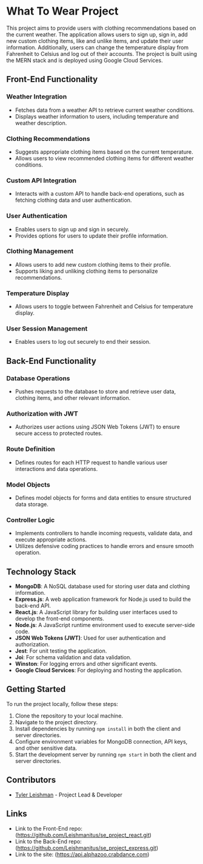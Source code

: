 # What To Wear Project

This project aims to provide users with clothing recommendations based on the current weather. The application allows users to sign up, sign in, add new custom clothing items, like and unlike items, and update their user information. Additionally, users can change the temperature display from Fahrenheit to Celsius and log out of their accounts. The project is built using the MERN stack and is deployed using Google Cloud Services.

## Front-End Functionality

### Weather Integration
- Fetches data from a weather API to retrieve current weather conditions.
- Displays weather information to users, including temperature and weather description.

### Clothing Recommendations
- Suggests appropriate clothing items based on the current temperature.
- Allows users to view recommended clothing items for different weather conditions.

### Custom API Integration
- Interacts with a custom API to handle back-end operations, such as fetching clothing data and user authentication.

### User Authentication
- Enables users to sign up and sign in securely.
- Provides options for users to update their profile information.

### Clothing Management
- Allows users to add new custom clothing items to their profile.
- Supports liking and unliking clothing items to personalize recommendations.

### Temperature Display
- Allows users to toggle between Fahrenheit and Celsius for temperature display.

### User Session Management
- Enables users to log out securely to end their session.

## Back-End Functionality

### Database Operations
- Pushes requests to the database to store and retrieve user data, clothing items, and other relevant information.

### Authorization with JWT
- Authorizes user actions using JSON Web Tokens (JWT) to ensure secure access to protected routes.

### Route Definition
- Defines routes for each HTTP request to handle various user interactions and data operations.

### Model Objects
- Defines model objects for forms and data entities to ensure structured data storage.

### Controller Logic
- Implements controllers to handle incoming requests, validate data, and execute appropriate actions.
- Utilizes defensive coding practices to handle errors and ensure smooth operation.

## Technology Stack
- **MongoDB**: A NoSQL database used for storing user data and clothing information.
- **Express.js**: A web application framework for Node.js used to build the back-end API.
- **React.js**: A JavaScript library for building user interfaces used to develop the front-end components.
- **Node.js**: A JavaScript runtime environment used to execute server-side code.
- **JSON Web Tokens (JWT)**: Used for user authentication and authorization.
- **Jest**: For unit testing the application.
- **Joi**: For schema validation and data validation.
- **Winston**: For logging errors and other significant events.
- **Google Cloud Services**: For deploying and hosting the application.

## Getting Started
To run the project locally, follow these steps:
1. Clone the repository to your local machine.
2. Navigate to the project directory.
3. Install dependencies by running `npm install` in both the client and server directories.
4. Configure environment variables for MongoDB connection, API keys, and other sensitive data.
5. Start the development server by running `npm start` in both the client and server directories.

## Contributors
- [Tyler Leishman](https://github.com/Leishmanitus) - Project Lead & Developer

## Links
- Link to the Front-End repo: (https://github.com/Leishmanitus/se_project_react.git)
- Link to the Back-End repo: (https://github.com/Leishmanitus/se_project_express.git)
- Link to the site: (https://api.alphazoo.crabdance.com)
